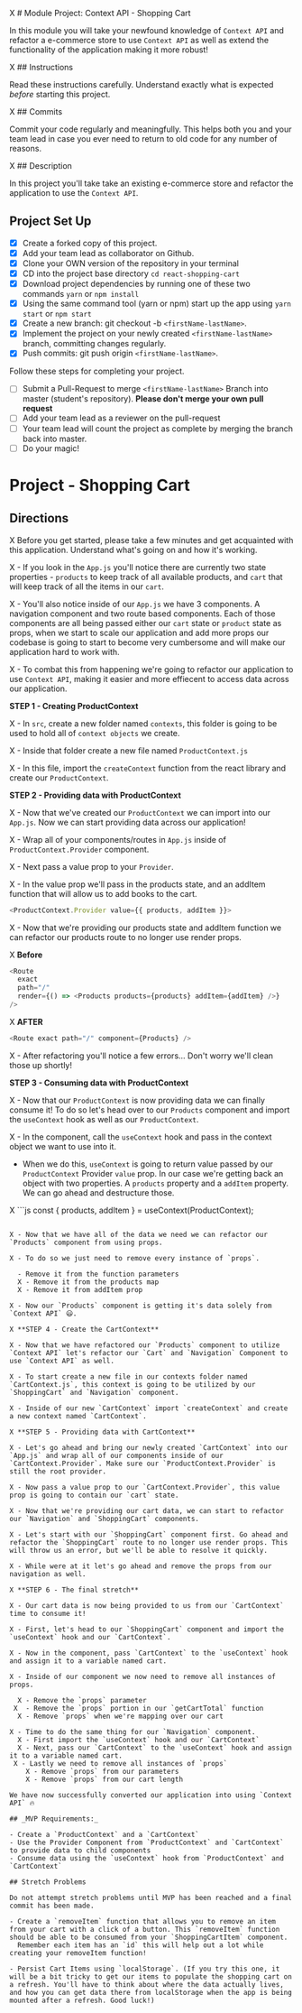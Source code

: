 X # Module Project: Context API - Shopping Cart

In this module you will take your newfound knowledge of `Context API` and refactor a e-commerce store to use `Context API` as well as extend the functionality of the application making it more robust!

X ## Instructions

Read these instructions carefully. Understand exactly what is expected _before_ starting this project.

X ## Commits

Commit your code regularly and meaningfully. This helps both you and your team lead in case you ever need to return to old code for any number of reasons.

X ## Description

In this project you'll take take an existing e-commerce store and refactor the application to use the `Context API`.

## Project Set Up

- [X] Create a forked copy of this project.
- [X] Add your team lead as collaborator on Github.
- [X] Clone your OWN version of the repository in your terminal
- [X] CD into the project base directory `cd react-shopping-cart`
- [X] Download project dependencies by running one of these two commands `yarn` or `npm install`
- [X] Using the same command tool (yarn or npm) start up the app using `yarn start` or `npm start`
- [X] Create a new branch: git checkout -b `<firstName-lastName>`.
- [X] Implement the project on your newly created `<firstName-lastName>` branch, committing changes regularly.
- [X] Push commits: git push origin `<firstName-lastName>`.

Follow these steps for completing your project.

- [ ] Submit a Pull-Request to merge `<firstName-lastName>` Branch into master (student's repository). **Please don't merge your own pull request**
- [ ] Add your team lead as a reviewer on the pull-request
- [ ] Your team lead will count the project as complete by merging the branch back into master.
- [ ] Do your magic!

# Project - Shopping Cart

## Directions

X Before you get started, please take a few minutes and get acquainted with this application. Understand what's going on and how it's working.

X - If you look in the `App.js` you'll notice there are currently two state properties - `products` to keep track of all available products, and `cart` that will keep track of all the items in our `cart`.

X - You'll also notice inside of our `App.js` we have 3 components. A navigation component and two route based components. Each of those components are all being passed either our `cart` state or `product` state as props, when we start to scale our application and add more props our codebase is going to start to become very cumbersome and will make our application hard to work with.

X - To combat this from happening we're going to refactor our application to use `Context API`, making it easier and more effiecent to access data across our application.

**STEP 1 - Creating ProductContext**

X - In `src`, create a new folder named `contexts`, this folder is going to be used to hold all of `context objects` we create.

X - Inside that folder create a new file named `ProductContext.js`

X - In this file, import the `createContext` function from the react library and create our `ProductContext`.

**STEP 2 - Providing data with ProductContext**

X - Now that we've created our `ProductContext` we can import into our `App.js`. Now we can start providing data across our application!

X - Wrap all of your components/routes in `App.js` inside of `ProductContext.Provider` component.

X - Next pass a value prop to your `Provider`.

X - In the value prop we'll pass in the products state, and an addItem function that will allow us to add books to the cart.

```js
<ProductContext.Provider value={{ products, addItem }}>
```

X - Now that we're providing our products state and addItem function we can refactor our products route to no longer use render props.

X **Before**

```js
<Route
  exact
  path="/"
  render={() => <Products products={products} addItem={addItem} />}
/>
```

X **AFTER**

```js
<Route exact path="/" component={Products} />
```

X - After refactoring you'll notice a few errors... Don't worry we'll clean those up shortly!

**STEP 3 - Consuming data with ProductContext**

X - Now that our `ProductContext` is now providing data we can finally consume it! To do so let's head over to our `Products` component and import the `useContext` hook as well as our `ProductContext`.

X - In the component, call the `useContext` hook and pass in the context object we want to use into it.

- When we do this, `useContext` is going to return value passed by our `ProductContext` Provider `value` prop. In our case we're getting back an object with two properties. A `products` property and a `addItem` property. We can go ahead and destructure those.

X ```js
const { products, addItem } = useContext(ProductContext);
```

X - Now that we have all of the data we need we can refactor our `Products` component from using props.

X - To do so we just need to remove every instance of `props`.

  - Remove it from the function parameters
  X - Remove it from the products map
  X - Remove it from addItem prop

X - Now our `Products` component is getting it's data solely from `Context API` 😃.

X **STEP 4 - Create the CartContext**

X - Now that we have refactored our `Products` component to utilize `Context API` let's refactor our `Cart` and `Navigation` Component to use `Context API` as well.

X - To start create a new file in our contexts folder named `CartContext.js`, this context is going to be utilized by our `ShoppingCart` and `Navigation` component.

X - Inside of our new `CartContext` import `createContext` and create a new context named `CartContext`.

X **STEP 5 - Providing data with CartContext**

X - Let's go ahead and bring our newly created `CartContext` into our `App.js` and wrap all of our components inside of our `CartContext.Provider`. Make sure our `ProductContext.Provider` is still the root provider.

X - Now pass a value prop to our `CartContext.Provider`, this value prop is going to contain our `cart` state.

X - Now that we're providing our cart data, we can start to refactor our `Navigation` and `ShoppingCart` components.

X - Let's start with our `ShoppingCart` component first. Go ahead and refactor the `ShoppingCart` route to no longer use render props. This will throw us an error, but we'll be able to resolve it quickly.

X - While were at it let's go ahead and remove the props from our navigation as well.

X **STEP 6 - The final stretch**

X - Our cart data is now being provided to us from our `CartContext` time to consume it!

X - First, let's head to our `ShoppingCart` component and import the `useContext` hook and our `CartContext`.

X - Now in the component, pass `CartContext` to the `useContext` hook and assign it to a variable named cart.

X - Inside of our component we now need to remove all instances of props.

  X - Remove the `props` parameter
 X  - Remove the `props` portion in our `getCartTotal` function
  X - Remove `props` when we're mapping over our cart

X - Time to do the same thing for our `Navigation` component.
  X - First import the `useContext` hook and our `CartContext`
  X - Next, pass our `CartContext` to the `useContext` hook and assign it to a variable named cart.
 X - Lastly we need to remove all instances of `props`
    X - Remove `props` from our parameters
    X - Remove `props` from our cart length

We have now successfully converted our application into using `Context API` 🔥

## _MVP Requirements:_

- Create a `ProductContext` and a `CartContext`
- Use the Provider Component from `ProductContext` and `CartContext` to provide data to child components
- Consume data using the `useContext` hook from `ProductContext` and `CartContext`

## Stretch Problems

Do not attempt stretch problems until MVP has been reached and a final commit has been made.

- Create a `removeItem` function that allows you to remove an item from your cart with a click of a button. This `removeItem` function should be able to be consumed from your `ShoppingCartItem` component.
  Remember each item has an `id` this will help out a lot while creating your removeItem function!

- Persist Cart Items using `localStorage`. (If you try this one, it will be a bit tricky to get our items to populate the shopping cart on a refresh. You'll have to think about where the data actually lives, and how you can get data there from localStorage when the app is being mounted after a refresh. Good luck!)
